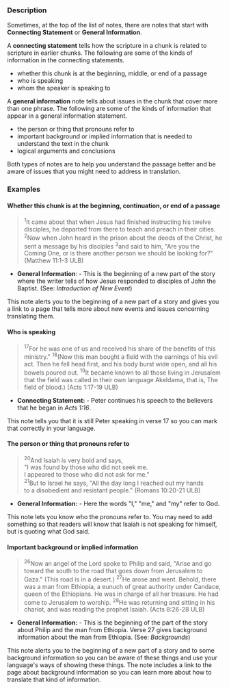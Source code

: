 
### Description

Sometimes, at the top of the list of notes, there are notes that start with **Connecting Statement** or **General Information**.

A **connecting statement** tells how the scripture in a chunk is related to scripture in earlier chunks.  The following are some of the kinds of information in the connecting statements.

  * whether this chunk is at the beginning, middle, or end of a passage
  * who is speaking
  * whom the speaker is speaking to

A **general information** note tells about issues in the chunk that cover more than one phrase.  The following are some of the kinds of information that appear in a general information statement.
 
  * the person or thing that pronouns refer to
  * important background or implied information that is needed to understand the text in the chunk
  * logical arguments and conclusions

Both types of notes are to help you understand the passage better and be aware of issues that you might need to address in translation.

### Examples

#### Whether this chunk is at the beginning, continuation, or end of a passage

><sup>1</sup>It came about that when Jesus had finished instructing his twelve disciples, he departed from there to teach and preach in their cities. <sup>2</sup>Now when John heard in the prison about the deeds of the Christ, he sent a message by his disciples <sup>3</sup>and said to him, "Are you the Coming One, or is there another person we should be looking for?" (Matthew 11:1-3 ULB)

  * **General Information**: - This is the beginning of a new part of the story where the writer tells of how Jesus responded to disciples of John the Baptist. (See: *Introduction of New Event*)

This note alerts you to the beginning of a new part of a story and gives you a link to a page that tells more about new events and issues concerning translating them.

#### Who is speaking

> <sup>17</sup>For he was one of us and received his share of the benefits of this ministry." <sup>18</sup>(Now this man bought a field with the earnings of his evil act. Then he fell head first, and his body burst wide open, and all his bowels poured out. <sup>19</sup>It became known to all those living in Jerusalem that the field was called in their own language Akeldama, that is, The field of blood.) (Acts 1:17-19 ULB)


  * **Connecting Statement:** - Peter continues his speech to the believers that he began in *Acts 1:16*. 

This note tells you that it is still Peter speaking in verse 17 so you can mark that correctly in your language.

#### The person or thing that pronouns refer to

><sup>20</sup>And Isaiah is very bold and says,  
>"I was found by those who did not seek me.  
>I appeared to those who did not ask for me."  
><sup>21</sup>But to Israel he says, "All the day long I reached out my hands  
>to a disobedient and resistant people." (Romans 10:20-21 ULB)


  * **General Information:** - Here the words "I," "me," and "my" refer to God.

This note lets you know who the pronouns refer to. You may need to add something so that readers will know that Isaiah is not speaking for himself, but is quoting what God said.

#### Important background or implied information

> <sup>26</sup>Now an angel of the Lord spoke to Philip and said, "Arise and go toward the south to the road that goes down from Jerusalem to Gaza." (This road is in a desert.) <sup>27</sup>He arose and went. Behold, there was a man from Ethiopia, a eunuch of great authority under Candace, queen of the Ethiopians. He was in charge of all her treasure. He had come to Jerusalem to worship. <sup>28</sup>He was returning and sitting in his chariot, and was reading the prophet Isaiah. (Acts 8:26-28 ULB)


  * **General Information:** - This is the beginning of the part of the story about Philip and the man from Ethiopia. Verse 27 gives background information about the man from Ethiopia. (See: *Backgrounds*)

This note alerts you to the beginning of a new part of a story and to some background information so you can be aware of these things and use your language's ways of showing these things. The note includes a link to the page about background information so you can learn more about how to translate that kind of information.